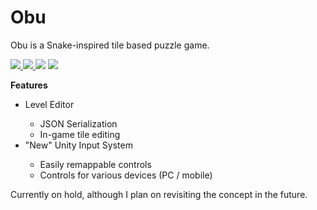 # Obu

Obu is a Snake-inspired tile based puzzle game.

<a href="https://youtu.be/Xnq71njnzEQ" target="_blank">
    <img src="https://img.shields.io/static/v1?label=|&message=GAMEPLAY VIDEO&color=FF0000&style=plastic&logo=youtube&logo-color=white"/>
</a>

  <a href="https://github.com/AxelYoung/Obu/releases/tag/public" target="_blank">
    <img src="https://img.shields.io/static/v1?label=|&message=RELEASE&color=d4ac5e&style=plastic&logo=unity&logo-color=white"/>
  </a>

<img src="Git/main.gif"/>
<img src="Git/lvledit.gif"/>

<strong>Features</strong>
<ul>
<li> Level Editor </li>
  <ul>
    <li> JSON Serialization </li>
    <li> In-game tile editing </li>
  </ul>
<li> "New" Unity Input System </li>
    <ul>
    <li> Easily remappable controls </li>
    <li> Controls for various devices (PC / mobile) </li>
    </ul>
</li>
</ul>

Currently on hold, although I plan on revisiting the concept in the future.
